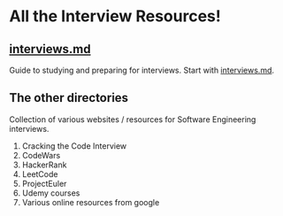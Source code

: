 # All the Interview Resources!

## [interviews.md](./interviews.md)

Guide to studying and preparing for interviews. Start with [interviews.md](./interviews.md).

## The other directories

Collection of various websites / resources for Software Engineering interviews.

1. Cracking the Code Interview
2. CodeWars
3. HackerRank
4. LeetCode
5. ProjectEuler
6. Udemy courses
7. Various online resources from google
